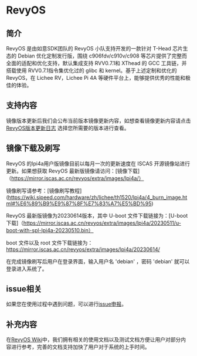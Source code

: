 # RevyOS

## 简介

RevyOS 是由如意SDK团队的 RevyOS 小队支持开发的一款针对 T-Head 芯片生态的 Debian 优化定制发行版，围绕 c906fdv/c910v/c908 等芯片提供了完整而全面的适配和优化支持，默认集成支持 RVV0.7.1和 XThead 的 GCC 工具链，并搭载使用 RVV0.7.1指令集优化过的 glibc 和 kernel。基于上述定制和优化的 RevyOS，在 Lichee RV，Lichee Pi 4A 等硬件平台上，能够提供优秀的性能和极佳的体验。

## 支持内容

镜像版本更新后我们会公布当前版本镜像更新内容，如想查看镜像更新内容请点击 [RevyOS版本更新日志](./Change%20Log/) 选择您所需要的版本进行查看。

## 镜像下载及刷写

RevyOS 的lpi4a用户版镜像目前以每月一次的更新速度在 ISCAS 开源镜像站进行更新。如果想获取 RevyOS 最新版镜像请访问：[镜像下载]（https://mirror.iscas.ac.cn/revyos/extra/images/lpi4a/）

镜像刷写请参考：[镜像刷写教程] (https://wiki.sipeed.com/hardware/zh/lichee/th1520/lpi4a/4_burn_image.html#%E6%89%B9%E9%87%8F%E7%83%A7%E5%BD%95)

RevyOS 最新版镜像为20230614版本，其中 U-boot 文件下载链接为：[U-boot下载]（https://mirror.iscas.ac.cn/revyos/extra/images/lpi4a/20230511/u-boot-with-spl-lpi4a-20230510.bin）

boot 文件以及 root 文件下载链接为：https://mirror.iscas.ac.cn/revyos/extra/images/lpi4a/20230614/

在完成镜像刷写后用户在登录界面，输入用户名 'debian' ，密码 'debian' 就可以登录进入系统了。

## issue相关

如果您在使用过程中遇到问题，可以进行[issue申报](https://github.com/revyos/revyos/issues)。

## 补充内容

在[RevyOS Wiki](https://github.com/revyos/revyos/wiki)中，我们拥有相关的使用文档以及测试文档方便让用户对部分内容进行参考，完善的文档支持加快了用户对于系统的上手时间。
